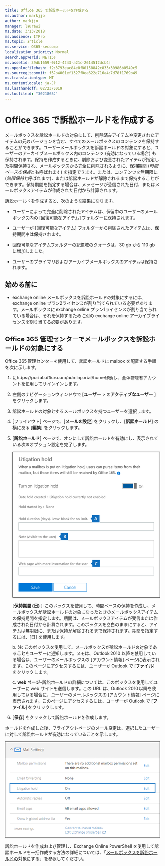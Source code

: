 ```yaml
---
title: Office 365 で訴訟ホールドを作成する
ms.author: markjjo
author: markjjo
manager: laurawi
ms.date: 3/13/2018
ms.audience: ITPro
ms.topic: article
ms.service: O365-seccomp
localization_priority: Normal
search.appverid: MET150
ms.assetid: 39db1659-0b12-4243-a21c-2614512dcb44
ms.openlocfilehash: f2d3793eac84e8f80158842c833c30986b0549c5
ms.sourcegitcommit: f57b4001ef1327f0ea622e716a4d7d78f1769b49
ms.translationtype: MT
ms.contentlocale: ja-JP
ms.lasthandoff: 02/23/2019
ms.locfileid: "30218657"
---
```

# <a name="create-a-litigation-hold-in-office-365"></a>Office 365 で訴訟ホールドを作成する

メールボックスを訴訟ホールドの対象にして、削除済みアイテムや変更されたアイテムの元のバージョンを含む、すべてのメールボックスのコンテンツを保持することができます。ユーザーメールボックスを訴訟ホールドの対象にすると、ユーザーのアーカイブメールボックス内のコンテンツ (有効になっている場合) も保持されます。保持を作成するときに、削除および変更されたアイテムが指定した期間保持され、メールボックスから完全に削除されるように、保持期間 (*時間ベースの保持*とも呼ばれます) を指定できます。または、コンテンツを無期限に (*無限保持*と呼ばれます)、または訴訟ホールドが解除されるまで保持することができます。保持期間を指定する場合は、メッセージが受信された日付、またはメールボックスアイテムが作成された日付から計算されます。 
  
訴訟ホールドを作成すると、次のような結果になります。
  
- ユーザーによって完全に削除されたアイテムは、保留中のユーザーのメールボックス内の [回復可能なアイテム] フォルダーに保持されます。
    
- ユーザーが [回復可能なアイテム] フォルダーから削除されたアイテムは、保持期間中は保持されます。
    
- 回復可能なアイテムフォルダーの記憶域のクォータは、30 gb から 110 gb に増加しました。
    
- ユーザーのプライマリおよびアーカイブメールボックスのアイテムは保持されます。
    
## <a name="before-you-begin"></a>始める前に

- exchange online メールボックスを訴訟ホールドの対象にするには、exchange online プラン2ライセンスが割り当てられている必要があります。メールボックスに exchange online プラン1ライセンスが割り当てられている場合は、それを保持するために別の exchange online アーカイブライセンスを割り当てる必要があります。
    

## <a name="place-a-mailbox-on-litigation-hold-in-the-office-365-admin-center"></a>Office 365 管理センターでメールボックスを訴訟ホールドの対象にする

Office 365 管理センターを使用して、訴訟ホールドに maibox を配置する手順を次に示します。

1. にhttps://portal.office.com/adminportal/home移動し、全体管理者アカウントを使用してサインインします。
2. 左側のナビゲーションウィンドウで [**ユーザー** > の**アクティブなユーザー** ] をクリックします。
3. 訴訟ホールドの対象とするメールボックスを持つユーザーを選択します。
4. [フライアウト] ページで、[**メールの設定**] をクリックし、[**訴訟ホールド**] の横にある [**編集**] をクリックします。
5. [**訴訟ホールド**] ページで、オンにして訴訟ホールドを有効にし、表示されている次のオプション設定を完了します。
 
    ![O365_LitigationHold1](media/O365-LitigationHold1.png)

    [**保持期間 (日)** ]-このボックスを使用して、時間ベースの保持を作成し、メールボックスが訴訟ホールドの対象になったときのメールボックスアイテムの保持期間を指定します。期間は、メールボックスアイテムが受信または作成された日付から計算されます。このボックスを空白のままにすると、アイテムは無期限に、または保持が解除されるまで保持されます。期間を指定するには、[日] を使用します。
    
    b. 注: このボックスを使用して、メールボックスが訴訟ホールドの対象である**こと**をユーザーに通知します。メモは、Outlook 2010 以降を使用している場合は、ユーザーのメールボックスの [アカウント情報] ページに表示されます。このページにアクセスするには、ユーザーが Outlook で [**ファイル**] をクリックします。
     
    c. **web ページ**-訴訟ホールドの詳細については、このボックスを使用してユーザーに web サイトを送信します。この URL は、Outlook 2010 以降を使用している場合に、ユーザーのメールボックスの [アカウント情報] ページに表示されます。このページにアクセスするには、ユーザーが Outlook で [**ファイル**] をクリックします。
 
6. [**保存**] をクリックして訴訟ホールドを作成します。

ホールドを作成した後、フライアウトページのメール設定は、選択したユーザーに対して訴訟ホールドが有効になっていることを示します。

![O365_LitigationHold2](media/O365-LitigationHold2.png)

訴訟ホールドを作成および管理し、Exchange Online PowerShell を使用して訴訟ホールドを一括作成する方法の詳細については、「[メールボックスを訴訟ホールドの](https://docs.microsoft.com/office365/SecurityCompliance/place-a-mailbox-on-litigation-hold)対象にする」を参照してください。
